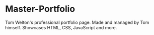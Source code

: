# Master-Portfolio
Tom Welton's professional portfolio page. Made and managed by Tom himself. Showcases HTML, CSS, JavaScript and more.
